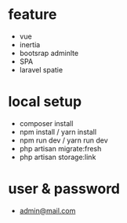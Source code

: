 # feature
- vue
- inertia
- bootsrap adminlte
- SPA
- laravel spatie

# local setup
- composer install
- npm install / yarn install
- npm run dev / yarn run dev
- php artisan migrate:fresh
- php artisan storage:link

# user & password
- admin@mail.com
